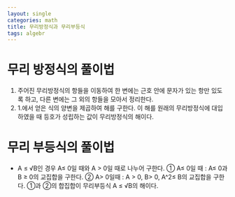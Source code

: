 ```yaml
---
layout: single
categories: math
title: 무리방정식과 무리부등식
tags: algebr
---
```

# 무리 방정식의 풀이법 
1. 주어진 무리방정식의 항들을 이동하여 한 변에는 근호 안에 문자가 있는 항만 있도록 하고, 다른 변에는 그 외의 항들을 모아서 정리한다.
2. 1.에서 얻은 식의 양변을 제곱하여 해를 구한다. 이 해를 원래의 무리방정식에 대입하였을 때 등호가 성립하는 값이 무리방정식의 해이다.
# 무리 부등식의 풀이법
- A ≤ √B인 경우
A≤ 0일 때와 A > 0일 때로 나누어 구한다.
① A≤ 0일 때 : A≤ 0과 B ≥ 0의 교집합을 구한다.
② A> 0일때 : A > 0, B> 0, A^2≤ B의 교집합을 구한다.
①과 ②의 합집합이 무리부등식 A ≤ √B의 해이다.